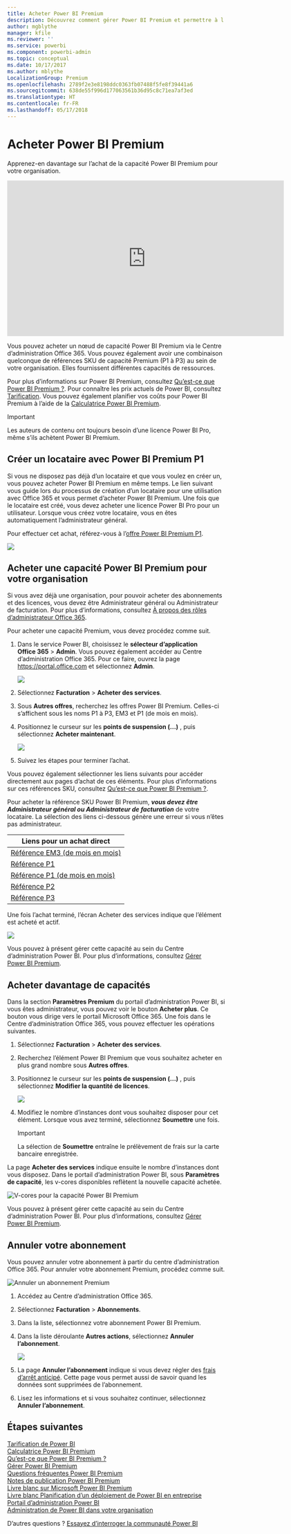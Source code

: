 ```yaml
---
title: Acheter Power BI Premium
description: Découvrez comment gérer Power BI Premium et permettre à l’ensemble de votre organisation d’accéder au contenu.
author: mgblythe
manager: kfile
ms.reviewer: ''
ms.service: powerbi
ms.component: powerbi-admin
ms.topic: conceptual
ms.date: 10/17/2017
ms.author: mblythe
LocalizationGroup: Premium
ms.openlocfilehash: 2789f2e3e8198ddc0363fb07488f5fe8f39441a6
ms.sourcegitcommit: 638de55f996d177063561b36d95c8c71ea7af3ed
ms.translationtype: HT
ms.contentlocale: fr-FR
ms.lasthandoff: 05/17/2018
---
```

# <a name="how-to-purchase-power-bi-premium"></a>Acheter Power BI Premium
Apprenez-en davantage sur l’achat de la capacité Power BI Premium pour votre organisation.

<iframe width="640" height="360" src="https://www.youtube.com/embed/NkvYs5Qp4iA?rel=0&amp;showinfo=0" frameborder="0" allowfullscreen></iframe>

Vous pouvez acheter un nœud de capacité Power BI Premium via le Centre d’administration Office 365. Vous pouvez également avoir une combinaison quelconque de références SKU de capacité Premium (P1 à P3) au sein de votre organisation. Elles fournissent différentes capacités de ressources.

Pour plus d’informations sur Power BI Premium, consultez [Qu’est-ce que Power BI Premium ?](service-premium.md). Pour connaître les prix actuels de Power BI, consultez [Tarification](https://powerbi.microsoft.com/pricing/). Vous pouvez également planifier vos coûts pour Power BI Premium à l’aide de la [Calculatrice Power BI Premium](https://powerbi.microsoft.com/calculator/).

> [!IMPORTANT]
> Les auteurs de contenu ont toujours besoin d’une licence Power BI Pro, même s’ils achètent Power BI Premium.
> 
> 

## <a name="create-a-new-tenant-with-power-bi-premium-p1"></a>Créer un locataire avec Power BI Premium P1
Si vous ne disposez pas déjà d’un locataire et que vous voulez en créer un, vous pouvez acheter Power BI Premium en même temps. Le lien suivant vous guide lors du processus de création d’un locataire pour une utilisation avec Office 365 et vous permet d’acheter Power BI Premium. Une fois que le locataire est créé, vous devez acheter une licence Power BI Pro pour un utilisateur. Lorsque vous créez votre locataire, vous en êtes automatiquement l’administrateur général.

Pour effectuer cet achat, référez-vous à l’[offre Power BI Premium P1](https://signup.microsoft.com/Signup?OfferId=b3ec5615-cc11-48de-967d-8d79f7cb0af1).

![](media/service-admin-premium-purchase/premium-purchase-with-tenant.png)

## <a name="purchase-a-power-bi-premium-capacity-for-an-existing-organization"></a>Acheter une capacité Power BI Premium pour votre organisation
Si vous avez déjà une organisation, pour pouvoir acheter des abonnements et des licences, vous devez être Administrateur général ou Administrateur de facturation. Pour plus d’informations, consultez [À propos des rôles d’administrateur Office 365](https://support.office.com/article/About-Office-365-admin-roles-da585eea-f576-4f55-a1e0-87090b6aaa9d).

Pour acheter une capacité Premium, vous devez procédez comme suit.

1. Dans le service Power BI, choisissez le **sélecteur d’application Office 365** > **Admin**. Vous pouvez également accéder au Centre d’administration Office 365. Pour ce faire, ouvrez la page https://portal.office.com et sélectionnez **Admin**.
   
    ![](media/service-admin-premium-purchase/o365-app-picker.png)
2. Sélectionnez **Facturation** > **Acheter des services**.
3. Sous **Autres offres**, recherchez les offres Power BI Premium. Celles-ci s’affichent sous les noms P1 à P3, EM3 et P1 (de mois en mois).
4. Positionnez le curseur sur les **points de suspension (...)** , puis sélectionnez **Acheter maintenant**.
   
    ![](media/service-admin-premium-purchase/premium-purchase.png)
5. Suivez les étapes pour terminer l’achat.

Vous pouvez également sélectionner les liens suivants pour accéder directement aux pages d’achat de ces éléments. Pour plus d’informations sur ces références SKU, consultez [Qu’est-ce que Power BI Premium ?](service-premium.md#premiumskus).

Pour acheter la référence SKU Power BI Premium, ***vous devez être Administrateur général ou Administrateur de facturation*** de votre locataire. La sélection des liens ci-dessous génère une erreur si vous n’êtes pas administrateur.

| Liens pour un achat direct |
| --- |
| [Référence EM3 (de mois en mois)](https://portal.office.com/commerce/completeorder.aspx?OfferId=4004702D-749C-4F74-BF47-3048F1833780&adminportal=1) |
| [Référence P1](https://portal.office.com/commerce/completeorder.aspx?OfferId=b3ec5615-cc11-48de-967d-8d79f7cb0af1&adminportal=1) |
| [Référence P1 (de mois en mois)](https://portal.office.com/commerce/completeorder.aspx?OfferId=E4C8EDD3-74A1-4D42-A738-C647972FBE81&adminportal=1) |
| [Référence P2](https://portal.office.com/commerce/completeorder.aspx?OfferId=062F2AA7-B4BC-4B0E-980F-2072102D8605&adminportal=1) |
| [Référence P3](https://portal.office.com/commerce/completeorder.aspx?OfferId=40c7d673-375c-42a1-84ca-f993a524fed0&adminportal=1) |

Une fois l’achat terminé, l’écran Acheter des services indique que l’élément est acheté et actif.

![](media/service-admin-premium-purchase/premium-purchased.png)

Vous pouvez à présent gérer cette capacité au sein du Centre d’administration Power BI. Pour plus d’informations, consultez [Gérer Power BI Premium](service-admin-premium-manage.md).

## <a name="purchase-more-capacities"></a>Acheter davantage de capacités
Dans la section **Paramètres Premium** du portail d’administration Power BI, si vous êtes administrateur, vous pouvez voir le bouton **Acheter plus**. Ce bouton vous dirige vers le portail Microsoft Office 365. Une fois dans le Centre d’administration Office 365, vous pouvez effectuer les opérations suivantes.

1. Sélectionnez **Facturation** > **Acheter des services**.
2. Recherchez l’élément Power BI Premium que vous souhaitez acheter en plus grand nombre sous **Autres offres**.
3. Positionnez le curseur sur les **points de suspension (...)** , puis sélectionnez **Modifier la quantité de licences**.
   
    ![](media/service-admin-premium-purchase/premium-purchase-more.png)
4. Modifiez le nombre d’instances dont vous souhaitez disposer pour cet élément. Lorsque vous avez terminé, sélectionnez **Soumettre** une fois.
   
   > [!IMPORTANT]
   > La sélection de **Soumettre** entraîne le prélèvement de frais sur la carte bancaire enregistrée.
   > 
   > 

La page **Acheter des services** indique ensuite le nombre d’instances dont vous disposez. Dans le portail d’administration Power BI, sous **Paramètres de capacité**, les v-cores disponibles reflètent la nouvelle capacité achetée.

![V-cores pour la capacité Power BI Premium](media/service-admin-premium-purchase/premium-capacities.png)

Vous pouvez à présent gérer cette capacité au sein du Centre d’administration Power BI. Pour plus d’informations, consultez [Gérer Power BI Premium](service-admin-premium-manage.md).

## <a name="cancel-your-subscription"></a>Annuler votre abonnement
Vous pouvez annuler votre abonnement à partir du centre d’administration Office 365. Pour annuler votre abonnement Premium, procédez comme suit.

![](media/service-admin-premium-purchase/premium-cancel-subscription.png "Annuler un abonnement Premium")

1. Accédez au Centre d’administration Office 365.
2. Sélectionnez **Facturation** > **Abonnements**.
3. Dans la liste, sélectionnez votre abonnement Power BI Premium.
4. Dans la liste déroulante **Autres actions**, sélectionnez **Annuler l’abonnement**.
   
    ![](media/service-admin-premium-purchase/o365-more-actions.png)
5. La page **Annuler l’abonnement** indique si vous devez régler des [frais d’arrêt anticipé](https://support.office.com/article/early-termination-fees-6487d4de-401a-466f-8bc3-c0beb5cc40d3). Cette page vous permet aussi de savoir quand les données sont supprimées de l’abonnement.
6. Lisez les informations et si vous souhaitez continuer, sélectionnez **Annuler l’abonnement**.

## <a name="next-steps"></a>Étapes suivantes
[Tarification de Power BI](https://powerbi.microsoft.com/pricing/)  
[Calculatrice Power BI Premium](https://powerbi.microsoft.com/calculator/)  
[Qu’est-ce que Power BI Premium ?](service-premium.md)  
[Gérer Power BI Premium](service-admin-premium-manage.md)  
[Questions fréquentes Power BI Premium](service-premium-faq.md)  
[Notes de publication Power BI Premium](service-premium-release-notes.md)  
[Livre blanc sur Microsoft Power BI Premium](https://aka.ms/pbipremiumwhitepaper)  
[Livre blanc Planification d’un déploiement de Power BI en entreprise](https://aka.ms/pbienterprisedeploy)  
[Portail d’administration Power BI](service-admin-portal.md)  
[Administration de Power BI dans votre organisation](service-admin-administering-power-bi-in-your-organization.md)  

D’autres questions ? [Essayez d’interroger la communauté Power BI](http://community.powerbi.com/)

